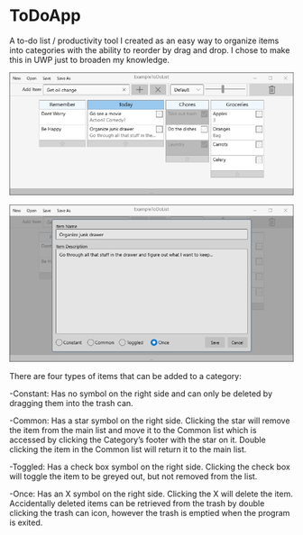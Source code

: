 # ToDoApp
A to-do list / productivity tool I created as an easy way to organize items into categories with the ability to reorder by drag and drop. I chose to make this in UWP just to broaden my knowledge.

![](images/screenshot01.png)

![](images/screenshot02.png)

There are four types of items that can be added to a category:

-Constant: Has no symbol on the right side and can only be deleted by dragging them into the trash can. 

-Common: Has a star symbol on the right side. Clicking the star will remove the item from the main list  and move it to the Common list which is accessed by clicking the Category’s footer with the star on it. Double clicking the item in the Common list will return it to the main list.

-Toggled: Has a check box symbol on the right side. Clicking the check box will toggle the item to be greyed out, but not removed from the list.

-Once: Has an X symbol on the right side. Clicking the X will delete the item. Accidentally deleted items can be retrieved from the trash by double clicking the trash can icon, however the trash is emptied when the program is exited.
